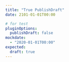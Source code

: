```yaml
---
title: "True PublishDraft"
date: 2101-01-01T00:00

# for test
pluginOptions:
  publishDraft: false
mockdate:
  - "2020-01-01T00:00"
expected:
  draft: true
---
```

